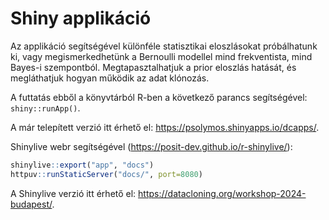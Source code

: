 # Shiny applikáció

Az applikáció segítségével különféle statisztikai eloszlásokat próbálhatunk ki, vagy megismerkedhetünk a Bernoulli modellel mind frekventista, mind Bayes-i szempontból. Megtapasztalhatjuk a prior eloszlás hatását, és megláthatjuk hogyan működik az adat klónozás.

A futtatás ebből a könyvtárból R-ben a következő parancs segítségével: `shiny::runApp()`.

A már telepített verzió itt érhető el: <https://psolymos.shinyapps.io/dcapps/>.

Shinylive webr segítségével (<https://posit-dev.github.io/r-shinylive/>):

```R
shinylive::export("app", "docs")
httpuv::runStaticServer("docs/", port=8080)
```

A Shinylive verzió itt érhető el: <https://datacloning.org/workshop-2024-budapest/>.
